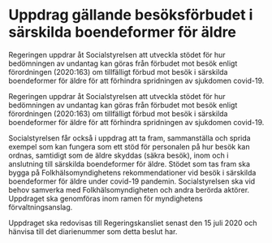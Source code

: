# Uppdrag gällande besöksförbudet i särskilda boendeformer för äldre

Regeringen uppdrar åt Socialstyrelsen att utveckla stödet för hur bedömningen av undantag kan göras från förbudet mot besök enligt förordningen (2020:163) om tillfälligt förbud mot besök i särskilda boendeformer för äldre för att förhindra spridningen av sjukdomen covid-19.

Regeringen uppdrar åt Socialstyrelsen att utveckla stödet för hur bedömningen av undantag kan göras från förbudet mot besök enligt förordningen (2020:163) om tillfälligt förbud mot besök i särskilda boendeformer för äldre för att förhindra spridningen av sjukdomen covid-19.

Socialstyrelsen får också i uppdrag att ta fram, sammanställa och sprida exempel som kan fungera som ett stöd för personalen på hur besök kan ordnas, samtidigt som de äldre skyddas (säkra besök), inom och i anslutning till särskilda boendeformer för äldre. Stödet som tas fram ska bygga på Folkhälsomyndighetens rekommendationer
vid besök i särskilda boendeformer för äldre under covid-19
pandemin. Socialstyrelsen ska vid behov samverka med Folkhälsomyndigheten och andra berörda aktörer. Uppdraget ska genomföras inom ramen för myndighetens förvaltningsanslag.

Uppdraget ska redovisas till Regeringskansliet senast den 15 juli 2020 och hänvisa till det diarienummer som detta beslut har.
